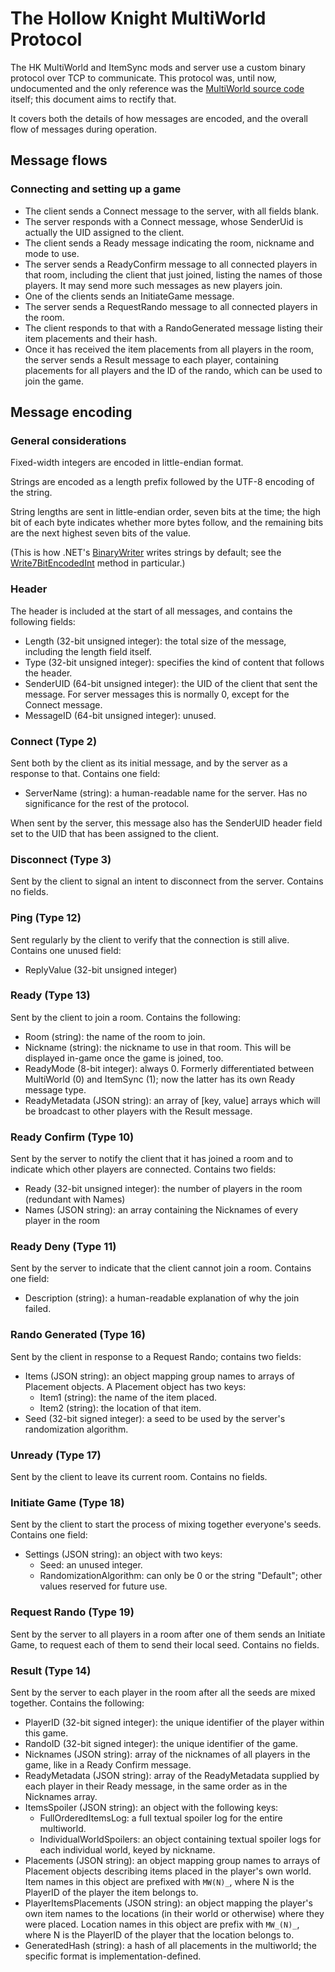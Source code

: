 # The Hollow Knight MultiWorld Protocol

The HK MultiWorld and ItemSync mods and server use a custom binary protocol over
TCP to communicate.
This protocol was, until now, undocumented and the only reference was the
[MultiWorld source code][mwsrc] itself; this document aims to rectify that.

It covers both the details of how messages are encoded, and the overall flow of
messages during operation.

[mwsrc]: https://github.com/Shadudev/HollowKnight.MultiWorld/

## Message flows

### Connecting and setting up a game

- The client sends a Connect message to the server, with all fields blank.
- The server responds with a Connect message, whose SenderUid is actually the UID assigned to the client.
- The client sends a Ready message indicating the room, nickname and mode to use.
- The server sends a ReadyConfirm message to all connected players in that room,
  including the client that just joined, listing the names of those players.
  It may send more such messages as new players join.
- One of the clients sends an InitiateGame message.
- The server sends a RequestRando message to all connected players in the room.
- The client responds to that with a RandoGenerated message listing their item
  placements and their hash.
- Once it has received the item placements from all players in the room,
  the server sends a Result message to each player, containing placements for
  all players and the ID of the rando, which can be used to join the game.

## Message encoding

### General considerations

Fixed-width integers are encoded in little-endian format.

Strings are encoded as a length prefix followed by the UTF-8 encoding of the
string.

String lengths are sent in little-endian order, seven bits at the time;
the high bit of each byte indicates whether more bytes follow, and the remaining
bits are the next highest seven bits of the value.

(This is how .NET's [BinaryWriter][] writes strings by default; see the [Write7BitEncodedInt][] method in particular.)

[BinaryWriter]: https://learn.microsoft.com/en-us/dotnet/api/system.io.binarywriter
[Write7BitEncodedInt]: https://learn.microsoft.com/en-us/dotnet/api/system.io.binarywriter.write7bitencodedint

### Header

The header is included at the start of all messages, and contains the following
fields:

- Length (32-bit unsigned integer): the total size of the message, including the
  length field itself.
- Type (32-bit unsigned integer): specifies the kind of content that follows the header.
- SenderUID (64-bit unsigned integer): the UID of the client that sent the
  message. For server messages this is normally 0, except for the Connect message.
- MessageID (64-bit unsigned integer): unused.

### Connect (Type 2)

Sent both by the client as its initial message, and by the server as a response
to that. Contains one field:

- ServerName (string): a human-readable name for the server. Has no significance
  for the rest of the protocol.

When sent by the server, this message also has the SenderUID header field set to
the UID that has been assigned to the client.

### Disconnect (Type 3)

Sent by the client to signal an intent to disconnect from the server. Contains
no fields.

### Ping (Type 12)

Sent regularly by the client to verify that the connection is still alive.
Contains one unused field:

- ReplyValue (32-bit unsigned integer)

### Ready (Type 13)

Sent by the client to join a room. Contains the following:

- Room (string): the name of the room to join.
- Nickname (string): the nickname to use in that room.
  This will be displayed in-game once the game is joined, too.
- ReadyMode (8-bit integer): always 0. Formerly differentiated between MultiWorld (0)
  and ItemSync (1); now the latter has its own Ready message type.
- ReadyMetadata (JSON string): an array of [key, value] arrays which will be
  broadcast to other players with the Result message.

### Ready Confirm (Type 10)

Sent by the server to notify the client that it has joined a room and to indicate which
other players are connected. Contains two fields:

- Ready (32-bit unsigned integer): the number of players in the room (redundant with Names)
- Names (JSON string): an array containing the Nicknames of every player in the room

### Ready Deny (Type 11)

Sent by the server to indicate that the client cannot join a room. Contains one field:

- Description (string): a human-readable explanation of why the join failed.

### Rando Generated (Type 16)

Sent by the client in response to a Request Rando; contains two fields:

- Items (JSON string): an object mapping group names to arrays of Placement objects.
  A Placement object has two keys:
    - Item1 (string): the name of the item placed.
    - Item2 (string): the location of that item.
- Seed (32-bit signed integer): a seed to be used by the server's randomization algorithm.

### Unready (Type 17)

Sent by the client to leave its current room. Contains no fields.

### Initiate Game (Type 18)

Sent by the client to start the process of mixing together everyone's seeds. Contains
one field:

- Settings (JSON string): an object with two keys:
  - Seed: an unused integer.
  - RandomizationAlgorithm: can only be 0 or the string "Default"; other values reserved for future use.

### Request Rando (Type 19)

Sent by the server to all players in a room after one of them sends an Initiate Game,
to request each of them to send their local seed. Contains no fields.

### Result (Type 14)

Sent by the server to each player in the room after all the seeds are mixed
together. Contains the following:

- PlayerID (32-bit signed integer): the unique identifier of the player within this game.
- RandoID (32-bit signed integer): the unique identifier of the game.
- Nicknames (JSON string): array of the nicknames of all players in the game, like in a Ready Confirm message.
- ReadyMetadata (JSON string): array of the ReadyMetadata supplied by each player in their Ready message, in the same order as in the Nicknames array.
- ItemsSpoiler (JSON string): an object with the following keys:
  - FullOrderedItemsLog: a full textual spoiler log for the entire multiworld.
  - IndividualWorldSpoilers: an object containing textual spoiler logs for each individual world, keyed by nickname.
- Placements (JSON string): an object mapping group names to arrays of Placement objects describing items placed in the player's own world.
  Item names in this object are prefixed with `MW(N)_`, where N is the PlayerID of the
  player the item belongs to.
- PlayerItemsPlacements (JSON string): an object mapping the player's own item names to the locations (in their world or otherwise) where they were placed.
  Location names in this object are prefix with `MW_(N)_`, where N is the PlayerID of the player that the location belongs to.
- GeneratedHash (string): a hash of all placements in the multiworld; the specific format is implementation-defined.
